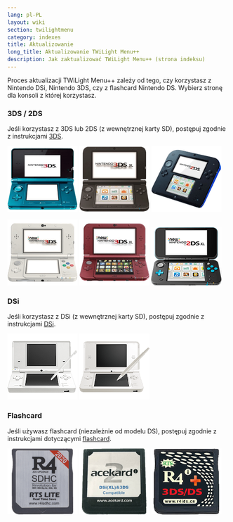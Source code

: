 ```yaml
---
lang: pl-PL
layout: wiki
section: twilightmenu
category: indexes
title: Aktualizowanie
long_title: Aktualizowanie TWiLight Menu++
description: Jak zaktualizować TWiLight Menu++ (strona indeksu)
---
```


Proces aktualizacji TWiLight Menu++ zależy od tego, czy korzystasz z Nintendo DSi, Nintendo 3DS, czy z flashcard Nintendo DS. Wybierz stronę dla konsoli z której korzystasz.

### 3DS / 2DS
Jeśli korzystasz z 3DS lub 2DS (z wewnętrznej karty SD), postępuj zgodnie z instrukcjami [3DS](updating-3ds).

[![Nintendo 3DS](/assets/images/consoles/old3ds.png)](updating-3ds) [![Nintendo 3DS XL](/assets/images/consoles/old3dsxl.png)](updating-3ds) [![Nintendo 2DS](/assets/images/consoles/2ds.png)](updating-3ds)

[![Nowy Nintendo 3DS](/assets/images/consoles/new3ds.png)](updating-3ds) [![Nowy Nintendo 3DS XL](/assets/images/consoles/new3dsxl.png)](updating-3ds) [![Nowy Nintendo 2DS XL](/assets/images/consoles/new2dsxl.png)](updating-3ds)

### DSi
Jeśli korzystasz z DSi (z wewnętrznej karty SD), postępuj zgodnie z instrukcjami [DSi](updating-dsi).

[![Nintendo DSi](/assets/images/consoles/dsi.png)](updating-dsi) [![Nintendo DSi XL](/assets/images/consoles/dsixl.png)](updating-dsi)

### Flashcard
Jeśli używasz flashcard (niezależnie od modelu DS), postępuj zgodnie z instrukcjami dotyczącymi [flashcard](updating-flashcard).

[![An r4isdhc.com flashcard](/assets/images/consoles/r4isdhc.com.png)](updating-flashcard) [![An Acekard2i flashcard](/assets/images/consoles/acekard2i.png)](updating-flashcard) [![An R4i Gold 3DS Plus flashcard](/assets/images/consoles/r4igold3dsplus.png)](updating-flashcard)
